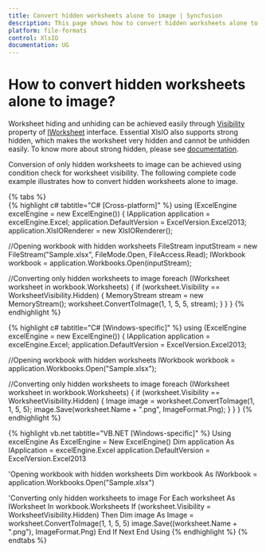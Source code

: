 ```yaml
---
title: Convert hidden worksheets alone to image | Syncfusion
description: This page shows how to convert hidden worksheets alone to image using the Syncfusion .NET Excel library (XlsIO).
platform: file-formats
control: XlsIO
documentation: UG
---
```


# How to convert hidden worksheets alone to image?

Worksheet hiding and unhiding can be achieved easily through [Visibility](https://help.syncfusion.com/cr/file-formats/Syncfusion.XlsIO.ITabSheet.html#Syncfusion_XlsIO_ITabSheet_Visibility) property of [IWorksheet](https://help.syncfusion.com/cr/file-formats/Syncfusion.XlsIO.IWorksheet.html) interface. Essential XlsIO also supports strong hidden, which makes the worksheet very hidden and cannot be unhidden easily. To know more about strong hidden, please see [documentation](https://www.syncfusion.com/kb/4878/how-to-set-worksheet-visibility-to-very-hidden).

Conversion of only hidden worksheets to image can be achieved using condition check for worksheet visibility. The following complete code example illustrates how to convert hidden worksheets alone to image.

{% tabs %}  
{% highlight c# tabtitle="C# [Cross-platform]" %}
using (ExcelEngine excelEngine = new ExcelEngine())
{
  IApplication application = excelEngine.Excel;
  application.DefaultVersion = ExcelVersion.Excel2013;
  application.XlsIORenderer = new XlsIORenderer();

  //Opening workbook with hidden worksheets
  FileStream inputStream = new FileStream("Sample.xlsx", FileMode.Open, FileAccess.Read);
  IWorkbook workbook = application.Workbooks.Open(inputStream);

  //Converting only hidden worksheets to image
  foreach (IWorksheet worksheet in workbook.Worksheets)
  {
    if (worksheet.Visibility == WorksheetVisibility.Hidden)
    {
	  MemoryStream stream = new MemoryStream();
      worksheet.ConvertToImage(1, 1, 5, 5, stream);
    }
  }
}
{% endhighlight %}

{% highlight c# tabtitle="C# [Windows-specific]" %}
using (ExcelEngine excelEngine = new ExcelEngine())
{
  IApplication application = excelEngine.Excel;
  application.DefaultVersion = ExcelVersion.Excel2013;

  //Opening workbook with hidden worksheets
  IWorkbook workbook = application.Workbooks.Open("Sample.xlsx");

  //Converting only hidden worksheets to image
  foreach (IWorksheet worksheet in workbook.Worksheets)
  {
    if (worksheet.Visibility == WorksheetVisibility.Hidden)
    {
      Image image = worksheet.ConvertToImage(1, 1, 5, 5);
      image.Save(worksheet.Name + ".png", ImageFormat.Png);
    }
  }
}
{% endhighlight %}

{% highlight vb.net tabtitle="VB.NET [Windows-specific]" %}
Using excelEngine As ExcelEngine = New ExcelEngine()
  Dim application As IApplication = excelEngine.Excel
  application.DefaultVersion = ExcelVersion.Excel2013

  'Opening workbook with hidden worksheets
  Dim workbook As IWorkbook = application.Workbooks.Open("Sample.xlsx")

  'Converting only hidden worksheets to image
  For Each worksheet As IWorksheet In workbook.Worksheets
    If (worksheet.Visibility = WorksheetVisibility.Hidden) Then
      Dim image As Image = worksheet.ConvertToImage(1, 1, 5, 5)
      image.Save((worksheet.Name + ".png"), ImageFormat.Png)
    End If
  Next
End Using
{% endhighlight %}
{% endtabs %}  

